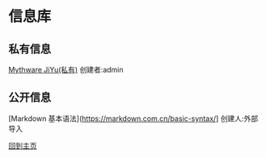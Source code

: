 # 信息库

## 私有信息

[Mythware JiYu(私有)](https://lrjlsg.github.io/20221026) 创建者:admin

## 公开信息

[Markdown 基本语法](https://markdown.com.cn/basic-syntax/] 创建人:外部导入

[回到主页](https://lrjlsg.github.io)
